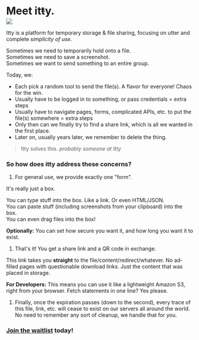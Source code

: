<script>
  export let data
  import earth from '$lib/assets/itty-usb-earth.jpg'

  // let { quote } = data
</script>

<main>

# Meet <span class="accent">it<strike>t</strike>y</span>.

<figure id="earth" class="float-right">
  <img src={earth} class="right" />
</figure>

Itty is a platform for temporary storage & file sharing, focusing on utter and complete _simplicity of use_.


Sometimes we need to temporarily hold onto a file.  
Sometimes we need to save a screenshot.  
Sometimes we want to send something to an entire group.  

Today, we:

- Each pick a random tool to send the file(s).  A flavor for everyone!  Chaos for the win.
- Usually have to be logged in to something, or pass credentials = extra steps
- Usually have to navigate pages, forms, complicated APIs, etc. to put the file(s) somewhere = extra steps
- Only then can we finally try to find a share link, which is all we wanted in the first place.
- Later on, usually years later, we remember to delete the thing.

> Itty solves this. 
<cite>probably someone at Itty</cite>

### So how does itty address these concerns?

1. For general use, we provide exactly one "form".

  It's really just a box.

  You can type stuff into the box.  Like a link.  Or even HTML/JSON.  
  You can paste stuff (including screenshots from your clipboard) into the box.  
  You can even drag files into the box!

  **Optionally:** You can set how secure you want it, and how long you want it to exist.

1. That's it!  You get a share link and a QR code in exchange.  

  This link takes you **straight** to the file/content/redirect/whatever.  No ad-filled pages with questionable download links.  Just the content that was placed in storage.  

  **For Developers:** This means you can use it like a lightweight Amazon S3, right from your browser.  Fetch statements in one line?  Yes please.

1. Finally, once the expiration passes (down to the second), every trace of this file, link, etc. will cease to exist 
  on our servers all around the world.  No need to remember any sort of cleanup, we handle that for you.

### <a href="/waitlist">Join the waitlist</a> today!
</main>

<!-- STYLES -->
<style lang="scss">
  /* main {
    position: relative;
    overflow: hidden;
  } */

  h2 {
    margin-top: -0.8em;
    margin-bottom: 1em;
  }

  #earth {
    max-width: clamp(15em, 70vw, 40em);
    margin-right: -5em;
    margin-left: 0;
    margin-bottom: 0;
    margin-top: -1rem;

    img {
      z-index: -1;
    }
  }

  @media screen and (max-width: 35em) {
    main {
      margin-top: 27em;
      margin-top: 90vw;
    }

    #earth {
      position: absolute;
      max-width: inherit;
      left: -4em;
      right: -21em;
      top: 0;
      z-index: -1;
      opacity: 0.95;

      img {
        filter: none;
      }
    }
  }

  @media (prefers-color-scheme: dark) {
    main {
      margin-top: 0;
    }

    #earth {
      display: none;

      /* img {
        filter: invert(0.94) hue-rotate(180deg) saturate(200%) brightness(0.85);
      } */
    }
  }
</style>
